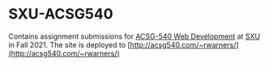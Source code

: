 # SXU-ACSG540

Contains assignment submissions for
[ACSG-540 Web Development](https://sxu.instructure.com/courses/24770)
at [SXU](https://www.sxu.edu)
in Fall 2021.
The site is deployed to
[http://acsg540.com/~rwarners/](http://acsg540.com/~rwarners/)
